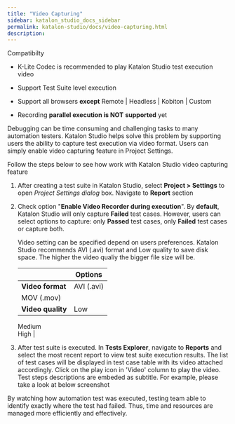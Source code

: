 ```yaml
---
title: "Video Capturing" 
sidebar: katalon_studio_docs_sidebar
permalink: katalon-studio/docs/video-capturing.html 
description: 
---
```

Compatibilty

*   K-Lite Codec is recommended to play Katalon Studio test execution video
*   Support Test Suite level execution
*   Support all browsers **except** Remote | Headless | Kobiton | Custom

*   Recording **parallel execution is NOT** **supported** yet
    

Debugging can be time consuming and challenging tasks to many automation testers. Katalon Studio helps solve this problem by supporting users the ability to capture test execution via video format. Users can simply enable video capturing feature in Project Settings.

Follow the steps below to see how work with Katalon Studio video capturing feature

1.  After creating a test suite in Katalon Studio, select **Project > Settings** to open _Project Settings dialog_ box. Navigate to **Report** section  
      
      
    
2.  Check option "**Enable Video Recorder during execution**". By **default**, Katalon Studio will only capture **Failed** test cases. However, users can select options to capture: only **Passed** test cases, only **Failed** test cases or capture both.  
      
      
    
    Video setting can be specified depend on users preferences. Katalon Studio recommends AVI (.avi) format and Low quality to save disk space. The higher the video qualiy the bigger file size will be.
    
    |   | Options |
    | --- | --- |
    | **Video format** | AVI (.avi)  
    MOV (.mov) |
    | **Video quality** | Low  
    Medium  
    High |
    
      
      
    
3.  After test suite is executed. In **Tests Explorer**, navigate to **Reports** and select the most recent report to view test suite execution results. The list of test cases will be displayed in test case table with its video attached accordingly. Click on the play icon in 'Video' column to play the video. Test steps descriptions are embeded as subtitle. For example, please take a look at below screenshot  
    

By watching how automation test was executed, testing team able to identify exactly where the test had failed. Thus, time and resources are managed more efficiently and effectively.